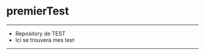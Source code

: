 # premierTest

********************************
*    Repository de TEST    
*    Ici se trouvera mes test
********************************
